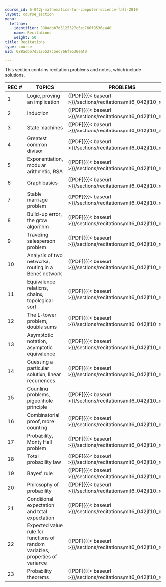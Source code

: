```yaml
---
course_id: 6-042j-mathematics-for-computer-science-fall-2010
layout: course_section
menu:
  leftnav:
    identifier: 088adbb7d5125527c5ec766f9536ea40
    name: Recitations
    weight: 50
title: Recitations
type: course
uid: 088adbb7d5125527c5ec766f9536ea40

---
```


This section contains recitation problems and notes, which include solutions.

| REC # | TOPICS | PROBLEMS | NOTES |
| --- | --- | --- | --- |
| 1 | Logic, proving an implication | ([PDF]({{< baseurl >}}/sections/recitations/mit6_042jf10_rec01)) | ([PDF]({{< baseurl >}}/sections/recitations/mit6_042jf10_rec01_sol)) |
| 2 | Induction | ([PDF]({{< baseurl >}}/sections/recitations/mit6_042jf10_rec02)) | ([PDF]({{< baseurl >}}/sections/recitations/mit6_042jf10_rec02_sol)) |
| 3 | State machines | ([PDF]({{< baseurl >}}/sections/recitations/mit6_042jf10_rec03)) | ([PDF]({{< baseurl >}}/sections/recitations/mit6_042jf10_rec03_sol)) |
| 4 | Greatest common divisor | ([PDF]({{< baseurl >}}/sections/recitations/mit6_042jf10_rec04)) | ([PDF]({{< baseurl >}}/sections/recitations/mit6_042jf10_rec04_sol)) |
| 5 | Exponentiation, modular arithmetic, RSA | ([PDF]({{< baseurl >}}/sections/recitations/mit6_042jf10_rec05)) | ([PDF]({{< baseurl >}}/sections/recitations/mit6_042jf10_rec05_sol)) |
| 6 | Graph basics | ([PDF]({{< baseurl >}}/sections/recitations/mit6_042jf10_rec06)) | ([PDF]({{< baseurl >}}/sections/recitations/mit6_042jf10_rec06_sol)) |
| 7 | Stable marriage problem | ([PDF]({{< baseurl >}}/sections/recitations/mit6_042jf10_rec07)) | ([PDF]({{< baseurl >}}/sections/recitations/mit6_042jf10_rec07_sol)) |
| 8 | Build-up error, the grow algorithm | ([PDF]({{< baseurl >}}/sections/recitations/mit6_042jf10_rec08)) | ([PDF]({{< baseurl >}}/sections/recitations/mit6_042jf10_rec08_sol)) |
| 9 | Traveling salesperson problem | ([PDF]({{< baseurl >}}/sections/recitations/mit6_042jf10_rec09)) | ([PDF]({{< baseurl >}}/sections/recitations/mit6_042jf10_rec09_sol)) |
| 10 | Analysis of two networks, routing in a Beneš network | ([PDF]({{< baseurl >}}/sections/recitations/mit6_042jf10_rec10)) | ([PDF]({{< baseurl >}}/sections/recitations/mit6_042jf10_rec10_sol)) |
| 11 | Equivalence relations, chains, topological sort | ([PDF]({{< baseurl >}}/sections/recitations/mit6_042jf10_rec11)) | ([PDF]({{< baseurl >}}/sections/recitations/mit6_042jf10_rec11_sol)) |
| 12 | The L-tower problem, double sums | ([PDF]({{< baseurl >}}/sections/recitations/mit6_042jf10_rec12)) | ([PDF]({{< baseurl >}}/sections/recitations/mit6_042jf10_rec12_sol)) |
| 13 | Asymptotic notation, asymptotic equivalence | ([PDF]({{< baseurl >}}/sections/recitations/mit6_042jf10_rec13)) | ([PDF]({{< baseurl >}}/sections/recitations/mit6_042jf10_rec13_sol)) |
| 14 | Guessing a particular solution, linear recurrences | ([PDF]({{< baseurl >}}/sections/recitations/mit6_042jf10_rec14)) | ([PDF]({{< baseurl >}}/sections/recitations/mit6_042jf10_rec14_sol)) |
| 15 | Counting problems, pigeonhole principle | ([PDF]({{< baseurl >}}/sections/recitations/mit6_042jf10_rec15)) | ([PDF]({{< baseurl >}}/sections/recitations/mit6_042jf10_rec15_sol)) |
| 16 | Combinatorial proof, more counting | ([PDF]({{< baseurl >}}/sections/recitations/mit6_042jf10_rec16)) | ([PDF]({{< baseurl >}}/sections/recitations/mit6_042jf10_rec16_sol)) |
| 17 | Probability, Monty Hall problem | ([PDF]({{< baseurl >}}/sections/recitations/mit6_042jf10_rec17)) | ([PDF]({{< baseurl >}}/sections/recitations/mit6_042jf10_rec17_sol)) |
| 18 | Total probability law | ([PDF]({{< baseurl >}}/sections/recitations/mit6_042jf10_rec18)) | ([PDF]({{< baseurl >}}/sections/recitations/mit6_042jf10_rec18_sol)) |
| 19 | Bayes' rule | ([PDF]({{< baseurl >}}/sections/recitations/mit6_042jf10_rec19)) | ([PDF]({{< baseurl >}}/sections/recitations/mit6_042jf10_rec19_sol)) |
| 20 | Philosophy of probability | ([PDF]({{< baseurl >}}/sections/recitations/mit6_042jf10_rec20)) | ([PDF]({{< baseurl >}}/sections/recitations/mit6_042jf10_rec20_sol)) |
| 21 | Conditional expectation and total expectation | ([PDF]({{< baseurl >}}/sections/recitations/mit6_042jf10_rec21)) | ([PDF]({{< baseurl >}}/sections/recitations/mit6_042jf10_rec21_sol)) |
| 22 | Expected value rule for functions of random variables, properties of variance | ([PDF]({{< baseurl >}}/sections/recitations/mit6_042jf10_rec22)) | ([PDF]({{< baseurl >}}/sections/recitations/mit6_042jf10_rec22_sol)) |
| 23 | Probability theorems | ([PDF]({{< baseurl >}}/sections/recitations/mit6_042jf10_rec23)) | ([PDF]({{< baseurl >}}/sections/recitations/mit6_042jf10_rec23_sol))